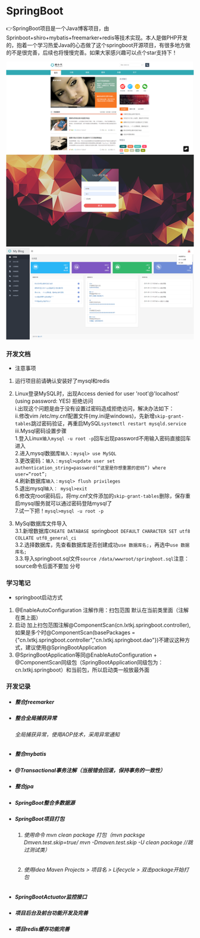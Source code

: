 # SpringBoot
👉SpringBoot项目是一个Java博客项目，由 Sprinboot+shiro+mybatis+freemarker+redis等技术实现。本人是做PHP开发的，抱着一个学习热爱Java的心态做了这个springboot开源项目，有很多地方做的不是很完善，后续也将慢慢完善。如果大家感兴趣可以点个star支持下！

![home](src/main/resources/static/images/github/home.png)
![login](src/main/resources/static/images/github/login.png)
![admin](src/main/resources/static/images/github/admin.png)

### 开发文档  
* 注意事项
 1. 运行项目前请确认安装好了mysql和redis 
 2. Linux登录MySQL时，出现Access denied for user 'root'@'localhost' (using password: YES) 拒绝访问  
    i.出现这个问题是由于没有设置过密码造成拒绝访问，解决办法如下：  
    ii.修改vim /etc/my.cnf配置文件(my.ini是windows)，先新增`skip-grant-tables`跳过密码验证，再重启MySQL`systemctl restart mysqld.service`    
    iii.Mysql密码设置步骤  
         1.登入Linux`输入mysql -u root -p`回车出现password不用输入密码直接回车进入  
         2.进入mysql数据库`输入：mysql> use MySQL`  
         3.更改密码：`输入：mysql>update user set authentication_string=password(“这里是你想重置的密码”) where user=“root”;`  
         4.刷新数据库`输入：mysql> flush privileges`  
         5.退出mysql`输入： mysql>exit`  
         6.修改完root密码后，将my.cnf文件添加的`skip-grant-tables`删除，保存重启mysql服务就可以通过密码登陆mysql了  
         7.试一下把！`mysql>mysql -u root -p`  
         
 3. MySql数据库文件导入  
    3.1.新增数据库`CREATE DATABASE `springboot` DEFAULT CHARACTER SET utf8 COLLATE utf8_general_ci`  
    3.2.选择数据库，先查看数据库是否创建成功`use 数据库名;`，再选中`use 数据库名;`  
    3.3.导入springboot.sql文件`source /data/wwwroot/springboot.sql`注意：source命令后面不要加 分号
 
### 学习笔记  
* springboot启动方式
 1. @EnableAutoConfiguration 注解作用：扫包范围 默认在当前类里面（注解在类上面） 
 2. 启动 加上扫包范围注解@ComponentScan(cn.lxtkj.springboot.controller),如果是多个时@ComponentScan(basePackages = {"cn.lxtkj.springboot.controller","cn.lxtkj.springboot.dao"})不建议这种方式，建议使用@SpringBootApplication
 3. @SpringBootApplication等同@EnableAutoConfiguration + @ComponentScan同级包（SpringBootApplication同级包为：cn.lxtkj.springboot）和当前包，所以启动类一般放最外面
 
 ### 开发记录
 * ##### 整合freemarker
 * ##### 整合全局捕获异常
    ###### 全局捕获异常，使用AOP技术，采用异常通知
 * ##### 整合mybatis
 * ##### @Transactional事务注解（当报错会回滚，保持事务的一致性）
 * ##### 整合jpa
 * ##### SpringBoot整合多数据源
 * ##### SpringBoot项目打包
    1. ###### 使用命令 mvn clean package 打包（mvn packsge Dmven.test.skip=true/ mvn -Dmaven.test.skip -U clean package   //跳过测试类）
    2. ###### 使用idea Maven Projects > 项目名 > Lifecycle > 双击package开始打包
 * ##### SpringBootActuator监控接口
 * ##### 项目后台及前台功能开发及完善
 * ##### 项目redis缓存功能完善